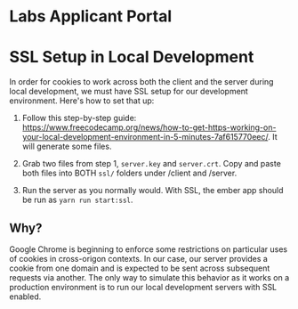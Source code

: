 # Labs Applicant Portal

# SSL Setup in Local Development
In order for cookies to work across both the client and the server during local development, we must have SSL setup for our development environment. Here's how to set that up:

1. Follow this step-by-step guide: https://www.freecodecamp.org/news/how-to-get-https-working-on-your-local-development-environment-in-5-minutes-7af615770eec/. It will generate some files.

2. Grab two files from step 1, `server.key` and `server.crt`. Copy and paste both files into BOTH `ssl/` folders under /client and /server.

3. Run the server as you normally would. With SSL, the ember app should be run as `yarn run start:ssl`.

## Why?
Google Chrome is beginning to enforce some restrictions on particular uses of cookies in cross-origon contexts. In our case, our server provides a cookie from one domain and is expected to be sent across subsequent requests via another. The only way to simulate this behavior as it works on a production environment is to run our local development servers with SSL enabled.
